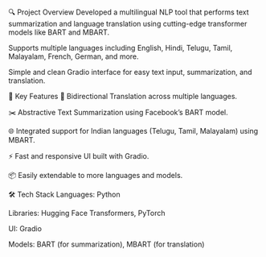 🔍 Project Overview
Developed a multilingual NLP tool that performs text summarization and language translation using cutting-edge transformer models like BART and MBART.

Supports multiple languages including English, Hindi, Telugu, Tamil, Malayalam, French, German, and more.

Simple and clean Gradio interface for easy text input, summarization, and translation.

🧠 Key Features
🔄 Bidirectional Translation across multiple languages.

✂️ Abstractive Text Summarization using Facebook’s BART model.

🌐 Integrated support for Indian languages (Telugu, Tamil, Malayalam) using MBART.

⚡ Fast and responsive UI built with Gradio.

📦 Easily extendable to more languages and models.

🛠️ Tech Stack
Languages: Python

Libraries: Hugging Face Transformers, PyTorch

UI: Gradio

Models: BART (for summarization), MBART (for translation)
